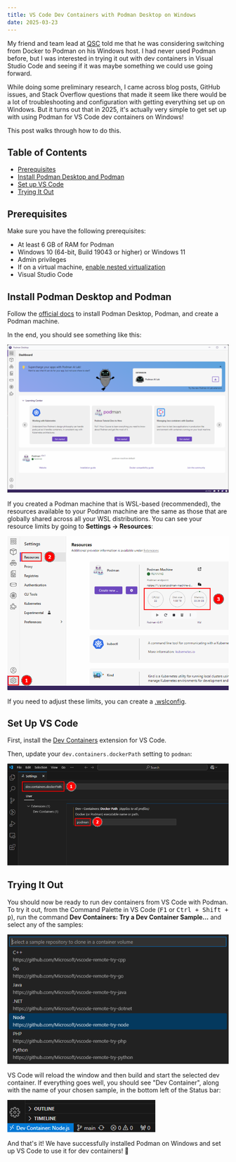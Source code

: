 ```yaml
---
title: VS Code Dev Containers with Podman Desktop on Windows
date: 2025-03-23
---
```



My friend and team lead at [QSC](https://www.qsc.com/) told me that he was
considering switching from Docker to Podman on his Windows host. I had never
used Podman before, but I was interested in trying it out with dev containers in
Visual Studio Code and seeing if it was maybe something we could use going
forward.

While doing some preliminary research, I came across blog posts, GitHub issues,
and Stack Overflow questions that made it seem like there would be a lot of
troubleshooting and configuration with getting everything set up on Windows. But
it turns out that in 2025, it's actually very simple to get set up with using
Podman for VS Code dev containers on Windows!

This post walks through how to do this.


## Table of Contents
- [Prerequisites](#prerequisites)
- [Install Podman Desktop and Podman](#install-podman-desktop-and-podman)
- [Set up VS Code](#set-up-vs-code)
- [Trying It Out](#trying-it-out)


## Prerequisites
Make sure you have the following prerequisites:
- At least 6 GB of RAM for Podman
- Windows 10 (64-bit, Build 19043 or higher) or Windows 11
- Admin privileges
- If on a virtual machine, [enable nested virtualization](https://learn.microsoft.com/en-us/virtualization/hyper-v-on-windows/user-guide/enable-nested-virtualization#configure-nested-virtualization)
- Visual Studio Code


## Install Podman Desktop and Podman

Follow the
[official docs](https://podman-desktop.io/docs/installation/windows-install)
to install Podman Desktop, Podman, and create a Podman machine.

In the end, you should see something like this:

![Podman Desktop after installation](images/podman-desktop.png)

If you created a Podman machine that is WSL-based (recommended), the resources
available to your Podman machine are the same as those that are globally shared
across all your WSL distributions. You can see your resource limits by going to
**Settings → Resources**:

![Podman machine resources](images/podman-resources.png)

If you need to adjust these limits, you can create a
[.wslconfig](https://learn.microsoft.com/en-us/windows/wsl/wsl-config#wslconfig).


## Set Up VS Code

First, install the
[Dev Containers](https://marketplace.visualstudio.com/items?itemName=ms-vscode-remote.remote-containers)
extension for VS Code.

Then, update your `dev.containers.dockerPath` setting to `podman`:

![VS Code setting for Docker path](images/vscode-docker-path.png)


## Trying It Out

You should now be ready to run dev containers from VS Code with Podman. To try
it out, from the Command Palette in VS Code
(<kbd>F1</kbd> or <kbd>Ctrl + Shift + p</kbd>), run the command
**Dev Containers: Try a Dev Container Sample...** and select any of the samples:

![Dev container sample options](images/dev-container-options.png)

VS Code will reload the window and then build and start the selected dev
container. If everything goes well, you should see "Dev Container", along with
the name of your chosen sample, in the bottom left of the Status bar:

![Successful status bar indicator](images/success-status-bar.png)

And that's it! We have successfully installed Podman on Windows and set up VS
Code to use it for dev containers! 🎉

